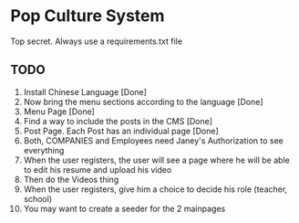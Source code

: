 # Pop Culture System

Top secret. Always use a requirements.txt file

## TODO
1. Install Chinese Language [Done]
2. Now bring the menu sections according to the language [Done]
3. Menu Page [Done]
4. Find a way to include the posts in the CMS [Done]
5. Post Page. Each Post has an individual page [Done]
6. Both, COMPANIES and Employees need Janey's Authorization to see everything
7. When the user registers, the user will see a page where he will be able to edit his resume and upload his video
8. Then do the Videos thing
9. When the user registers, give him a choice to decide his role (teacher, school)
10. You may want to create a seeder for the 2 mainpages 